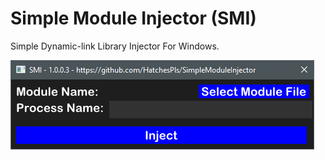 # Simple Module Injector (SMI)

Simple Dynamic-link Library Injector For Windows.

![alt text](/Resources/preview_image.png)